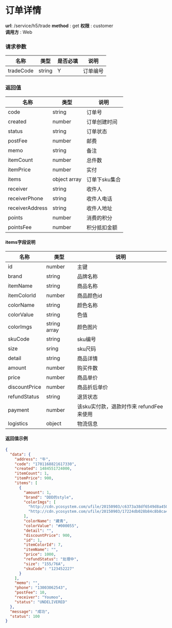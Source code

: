 订单详情
=======

**url**: /service/h5/trade
**method** : get
**权限** : customer  
**调用方** : Web

### 请求参数

|    名称   |  类型  | 是否必填 |   说明   |
|-----------|--------|----------|----------|
| tradeCode | string | Y        | 订单编号 |

### 返回值

|       名称      |     类型     |      说明     |
|-----------------|--------------|---------------|
| code            | string       | 订单号        |
| created         | number       | 订单创建时间  |
| status          | string       | 订单状态      |
| postFee         | number       | 邮费          |
| memo            | string       | 备注          |
| itemCount       | number       | 总件数        |
| itemPrice       | number       | 实付          |
| items           | object array | 订单下sku集合 |
| receiver        | string       | 收件人        |
| receiverPhone   | string       | 收件人电话    |
| receiverAddress | string       | 收件人地址    |
| points          | number       | 消费的积分    |
| pointsFee       | number       | 积分抵扣金额  |

#### items字段说明

|      名称     |     类型     |                   说明                   |
|---------------|--------------|------------------------------------------|
| id            | number       | 主键                                     |
| brand         | string       | 品牌名称                                 |
| itemName      | string       | 商品名称                                 |
| itemColorId   | number       | 商品颜色id                               |
| colorName     | string       | 颜色名称                                 |
| colorValue    | string       | 色值                                     |
| colorImgs     | string array | 颜色图片                                 |
| skuCode       | string       | sku编号                                  |
| size          | sring        | sku尺码                                  |
| detail        | string       | 商品详情                                 |
| amount        | number       | 购买件数                                 |
| price         | number       | 商品单价                                 |
| discountPrice | number       | 商品折后单价                             |
| refundStatus  | string       | 退货状态                                 |
| payment       | number       | 该sku实付款，退款时作来 refundFee 来使用 |
| logistics     | object       | 物流信息                                 |



#### 返回值示例

```json
{
  "data": {
    "address": "牛",
    "code": "1701168821617330",
    "created": 1484551724000,
    "itemCount": 1,
    "itemPrice": 900,
    "items": [
      {
        "amount": 1,
        "brand": "DDD的style",
        "colorImgs": [
          "http://cdn.ycosystem.com/ufile/20150903/c6373a38df6549d8a4500da68d889a80",
          "http://cdn.ycosystem.com/ufile/20150903/17224db028b84c8b8ca4924148eb6e24"
        ],
        "colorName": "藏青",
        "colorValue": "#000055",
        "detail": "",
        "discountPrice": 900,
        "id": 1,
        "itemColorId": 7,
        "itemName": "",
        "price": 1000,
        "refundStatus": "处理中",
        "size": "155/76A",
        "skuCode": "123452227"
      }
    ],
    "memo": "",
    "phone": "13003062543",
    "postFee": 10,
    "receiver": "Youmoo",
    "status": "UNDELIVERED"
  },
  "message": "成功",
  "status": 100
}
```
